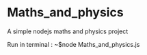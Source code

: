 # Maths_and_physics
A simple nodejs maths and physics project

Run in terminal :
~$node Maths_and_physics.js
